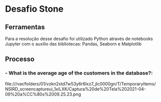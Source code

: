 # **Desafio Stone** 

## **Ferramentas**
Para a resolução desse desafio foi utilizado Python através de notebooks Jupyter com o auxílio das bibliotecas: Pandas, Seaborn e Matplotlib

## **Processo** 

### - What is the average age of the customers in the database?:

file:///var/folders/01/vzkn2xtd7w53y6r6lxz7_jlc0000gn/T/TemporaryItems/NSIRD_screencaptureui_1xiLXK/Captura%20de%20Tela%202021-04-09%20a%CC%80s%2009.25.23.png
